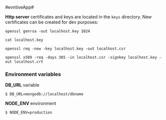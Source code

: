 #evntiveApp#

**Http server** certificates and keys are located in the `keys` directory. New certificates can be created for dev purposes:
	
	openssl genrsa -out localhost.key 1024
	
	cat localhost.key
	
	openssl req -new -key localhost.key -out localhost.csr
	
	openssl x509 -req -days 365 -in localhost.csr -signkey localhost.key -out localhost.crt 


### Environment variables ###
**DB_URL** variable

	$ DB_URL=mongodb://localhost/dbname


**NODE_ENV** environment

	$ NODE_ENV=production